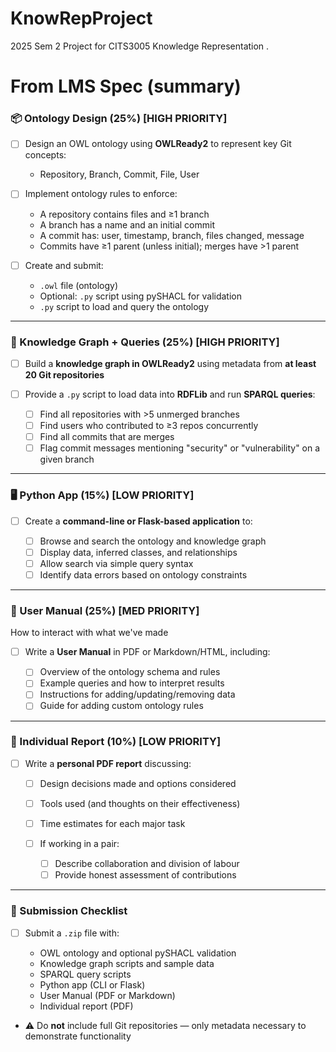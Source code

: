 # KnowRepProject
2025 Sem 2 Project for CITS3005 Knowledge Representation
.
# From LMS Spec (summary)

### 📦 Ontology Design (25%) [HIGH PRIORITY]

* [ ] Design an OWL ontology using **OWLReady2** to represent key Git concepts:

  * Repository, Branch, Commit, File, User
* [ ] Implement ontology rules to enforce:

  * A repository contains files and ≥1 branch
  * A branch has a name and an initial commit
  * A commit has: user, timestamp, branch, files changed, message
  * Commits have ≥1 parent (unless initial); merges have >1 parent
* [ ] Create and submit:

  * `.owl` file (ontology)
  * Optional: `.py` script using pySHACL for validation
  * `.py` script to load and query the ontology

---

### 🧠 Knowledge Graph + Queries (25%) [HIGH PRIORITY]

* [ ] Build a **knowledge graph in OWLReady2** using metadata from **at least 20 Git repositories**
* [ ] Provide a `.py` script to load data into **RDFLib** and run **SPARQL queries**:

  * [ ] Find all repositories with >5 unmerged branches
  * [ ] Find users who contributed to ≥3 repos concurrently
  * [ ] Find all commits that are merges
  * [ ] Flag commit messages mentioning "security" or "vulnerability" on a given branch

---

### 🖥️ Python App (15%) [LOW PRIORITY]

* [ ] Create a **command-line or Flask-based application** to:

  * [ ] Browse and search the ontology and knowledge graph
  * [ ] Display data, inferred classes, and relationships
  * [ ] Allow search via simple query syntax
  * [ ] Identify data errors based on ontology constraints

---

### 📘 User Manual (25%) [MED PRIORITY]
How to interact with what we've made

* [ ] Write a **User Manual** in PDF or Markdown/HTML, including:

  * [ ] Overview of the ontology schema and rules
  * [ ] Example queries and how to interpret results
  * [ ] Instructions for adding/updating/removing data
  * [ ] Guide for adding custom ontology rules

---

### 🧾 Individual Report (10%) [LOW PRIORITY]

* [ ] Write a **personal PDF report** discussing:

  * [ ] Design decisions made and options considered
  * [ ] Tools used (and thoughts on their effectiveness)
  * [ ] Time estimates for each major task
  * [ ] If working in a pair:

    * [ ] Describe collaboration and division of labour
    * [ ] Provide honest assessment of contributions

---

### 📁 Submission Checklist

* [ ] Submit a `.zip` file with:

  * OWL ontology and optional pySHACL validation
  * Knowledge graph scripts and sample data
  * SPARQL query scripts
  * Python app (CLI or Flask)
  * User Manual (PDF or Markdown)
  * Individual report (PDF)
* ⚠️ Do **not** include full Git repositories — only metadata necessary to demonstrate functionality


